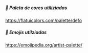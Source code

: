 ##### 🎨 Paleta de cores utiliziadas
https://flatuicolors.com/palette/defo
##### 🎨 Emojis utilziadas
https://emojipedia.org/artist-palette/


